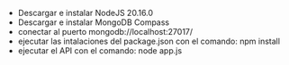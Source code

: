 - Descargar e instalar NodeJS 20.16.0
- Descargar e instalar MongoDB Compass
- conectar al puerto mongodb://localhost:27017/
- ejecutar las intalaciones del package.json con el comando: npm install
- ejecutar el API con el comando: node app.js
